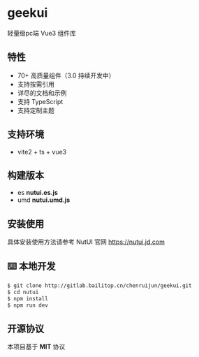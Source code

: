 # geekui
 
轻量级pc端 Vue3 组件库
    

## 特性

* 70+ 高质量组件（3.0 持续开发中）
* 支持按需引用
* 详尽的文档和示例
* 支持 TypeScript
* 支持定制主题


## 支持环境

* vite2 + ts + vue3

## 构建版本

* es **nutui.es.js**
* umd **nutui.umd.js**

## 安装使用

具体安装使用方法请参考 NutUI 官网 https://nutui.jd.com

## ⌨️ 本地开发

```bash
$ git clone http://gitlab.bailitop.cn/chenruijun/geekui.git
$ cd nutui
$ npm install
$ npm run dev
```

## 开源协议

本项目基于 **MIT** 协议